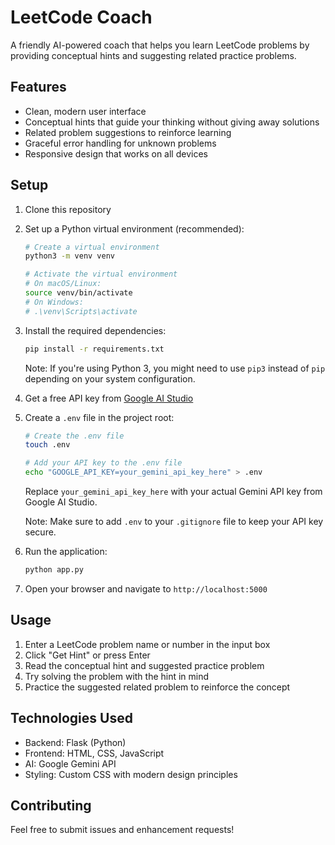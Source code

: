 # LeetCode Coach

A friendly AI-powered coach that helps you learn LeetCode problems by providing conceptual hints and suggesting related practice problems.

## Features

- Clean, modern user interface
- Conceptual hints that guide your thinking without giving away solutions
- Related problem suggestions to reinforce learning
- Graceful error handling for unknown problems
- Responsive design that works on all devices

## Setup

1. Clone this repository
2. Set up a Python virtual environment (recommended):
   ```bash
   # Create a virtual environment
   python3 -m venv venv
   
   # Activate the virtual environment
   # On macOS/Linux:
   source venv/bin/activate
   # On Windows:
   # .\venv\Scripts\activate
   ```
3. Install the required dependencies:
   ```bash
   pip install -r requirements.txt
   ```
   Note: If you're using Python 3, you might need to use `pip3` instead of `pip` depending on your system configuration.
4. Get a free API key from [Google AI Studio](https://makersuite.google.com/app/apikey)
5. Create a `.env` file in the project root:
   ```bash
   # Create the .env file
   touch .env
   
   # Add your API key to the .env file
   echo "GOOGLE_API_KEY=your_gemini_api_key_here" > .env
   ```
   Replace `your_gemini_api_key_here` with your actual Gemini API key from Google AI Studio.
   
   Note: Make sure to add `.env` to your `.gitignore` file to keep your API key secure.
6. Run the application:
   ```bash
   python app.py
   ```
7. Open your browser and navigate to `http://localhost:5000`

## Usage

1. Enter a LeetCode problem name or number in the input box
2. Click "Get Hint" or press Enter
3. Read the conceptual hint and suggested practice problem
4. Try solving the problem with the hint in mind
5. Practice the suggested related problem to reinforce the concept

## Technologies Used

- Backend: Flask (Python)
- Frontend: HTML, CSS, JavaScript
- AI: Google Gemini API
- Styling: Custom CSS with modern design principles

## Contributing

Feel free to submit issues and enhancement requests!